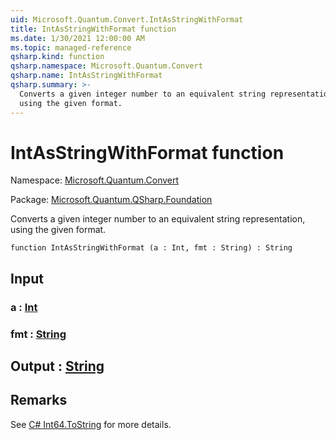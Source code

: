 ```yaml
---
uid: Microsoft.Quantum.Convert.IntAsStringWithFormat
title: IntAsStringWithFormat function
ms.date: 1/30/2021 12:00:00 AM
ms.topic: managed-reference
qsharp.kind: function
qsharp.namespace: Microsoft.Quantum.Convert
qsharp.name: IntAsStringWithFormat
qsharp.summary: >-
  Converts a given integer number to an equivalent string representation,
  using the given format.
---
```


# IntAsStringWithFormat function

Namespace: [Microsoft.Quantum.Convert](xref:Microsoft.Quantum.Convert)

Package: [Microsoft.Quantum.QSharp.Foundation](https://nuget.org/packages/Microsoft.Quantum.QSharp.Foundation)


Converts a given integer number to an equivalent string representation,using the given format.

```qsharp
function IntAsStringWithFormat (a : Int, fmt : String) : String
```


## Input

### a : [Int](xref:microsoft.quantum.lang-ref.int)




### fmt : [String](xref:microsoft.quantum.lang-ref.string)





## Output : [String](xref:microsoft.quantum.lang-ref.string)



## Remarks

See [C# Int64.ToString](https://docs.microsoft.com/dotnet/api/system.int64.tostring?view=netframework-4.7.1#System_Int64_ToString_System_String_) for more details.